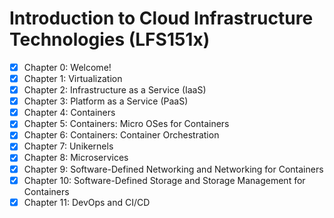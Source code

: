 # Introduction to Cloud Infrastructure Technologies (LFS151x)

- [x] Chapter 0: Welcome!
- [x] Chapter 1: Virtualization
- [x] Chapter 2: Infrastructure as a Service (IaaS)
- [x] Chapter 3: Platform as a Service (PaaS)
- [x] Chapter 4: Containers
- [x] Chapter 5: Containers: Micro OSes for Containers
- [x] Chapter 6: Containers: Container Orchestration
- [x] Chapter 7: Unikernels
- [x] Chapter 8: Microservices
- [x] Chapter 9: Software-Defined Networking and Networking for Containers
- [x] Chapter 10: Software-Defined Storage and Storage Management for Containers
- [x] Chapter 11: DevOps and CI/CD
